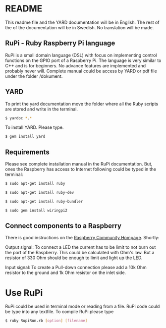 # README
This readme file and the YARD documentation will be in English. The rest of the
of the documentation will be in Swedish. No translation will be made.

## RuPi - Ruby Raspberry Pi language
RuPi is a small domain language (DSL) with focus on implementing control functions
on the GPIO port of a Raspberry Pi. The language is very similar to C++ and is for beginners. No advance features are implemented and probably never will. Complete manual could be access by YARD or pdf file under the folder /dokument.

## YARD
To print the yard documentation move the folder where all the Ruby scripts are stored
and write in the terminal.
```bash
$ yardoc *.*
```
To install YARD. Please type.
```bash
$ gem install yard
```

## Requirements
Please see complete installation manual in the RuPi documentation. But, ones the Raspberry
has access to Internet following could be typed in the terminal:
```bash
$ sudo apt-get install ruby

$ sudo apt-get install ruby-dev

$ sudo apt-get install ruby-bundler

$ sudo gem install wiringpi2
```

## Connect components to a Raspberry
There is good instructions on the [Raspberry Community Hompage](https://www.raspberrypi.org/documentation/usage/gpio/). Shortly:

Output signal: To connect a LED the current has to be limit to not burn out the port of the Raspberry. This could be calculated with Ohm's law. But a resistor of 330 Ohm should be enough to limit and light up the LED.

Input signal: To create a Pull-down connection please add a 10k Ohm resistor to the ground and 1k Ohm resistor on the inlet side.

# Use RuPi
RuPi could be used in terminal mode or reading from a file.
RuPi code could be type into any textfile. To compile RuPi please type

```bash
$ ruby RupiRun.rb [option] [filename]
```
